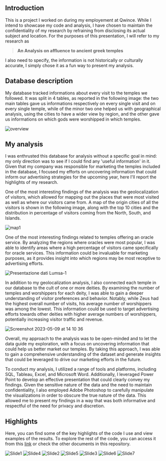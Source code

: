 ## Introduction<br>
This is a project I worked on during my employement at Qwince.
While I intend to showcase my code and analysis, I have chosen to maintain the confidentiality of my research by refraining from disclosing its actual subject and location. For the purposes of this presentation, I will refer to my research as

> **An Analysis on affluence to ancient greek temples**

I also need to specify, the information is not historically or culturally accurate, I simply chose it as a fun way to present my analysis.
<br>

## Database description<br>
My database tracked informations about every visit to the temples we followed. It was split in 4 tables, as reported in the following image: the two main tables gave us informations respectively on every single visit and on every single temple, while of the minor two one helped us with geographical analysis, using the cities to have a wider view by region, and the other gave us informations on which gods were worshipped in which temples.<br>

![overview](https://github.com/ludovicato/Analysis_Affluence_to_Temples/assets/119680854/77b005fb-4b07-4799-b48f-4701d1d639c1)


## My analysis<br>
I was enthrusted this database for analysis without a specific goal in mind: my only direction was to see if I could find any 'useful information' in it. Given that my company was responsible for marketing the temples included in the database, I focused my efforts on uncovering information that could inform our advertising strategies for the upcoming year, here I'll report the highlights of my research.

One of the most interesting findings of the analysis was the geolocalization of visitors, which allowed for mapping out the places that were most visited as well as where our visitors came from. A map of the origin cities of all the visitors is shown in the following image, along with the top 10 cities and the distribution in percentage of visitors coming from the North, South, and Islands. 

![map1](https://github.com/ludovicato/Analysis_Affluence_to_Temples/assets/119680854/f36cc401-36fa-4174-815a-716b2c2d0082)

One of the most interesting findings related to temples offering an oracle service. By analyzing the regions where oracles were most popular, I was able to identify areas where a high percentage of visitors came specifically for oracle services. This information could be invaluable for marketing purposes, as it provides insight into which regions may be most receptive to advertising efforts.

![Presentazione dati Lumsa-1](https://github.com/ludovicato/Analysis_Affluence_to_Temples/assets/119680854/c4c3b213-fc86-4792-9bd9-816b57aca561)

In addition to my geolocalization analysis, I also connected each temple in our database to the cult of one or more deities. By examining the number of temples and worshippers for each deity, I was able to gain a deeper understanding of visitor preferences and behavior. Notably, while Zeus had the highest overall number of visits, his average number of worshippers was among the lowest. This information could be used to target advertising efforts towards other deities with higher average numbers of worshippers, potentially increasing visitor traffic and revenue.

![Screenshot 2023-05-09 at 14 10 36](https://github.com/ludovicato/Analysis_Affluence_to_Temples/assets/119680854/1077341a-1f52-41be-aa16-10e992133292)

Overall, my approach to the analysis was to be open-minded and to let the data guide my exploration, with a focus on uncovering information that could help us better market our temples. By taking this approach, I was able to gain a comprehensive understanding of the dataset and generate insights that could be leveraged to drive our marketing efforts in the future.

To conduct my analysis, I utilized a range of tools and platforms, including SQL, Tableau, Excel, and Microsoft Word. Additionally, I leveraged Power Point to develop an effective presentation that could clearly convey my findings. Given the sensitive nature of the data and the need to maintain confidentiality, I also employed Adobe Photoshop to carefully manipulate the visualizations in order to obscure the true nature of the data. This allowed me to present my findings in a way that was both informative and respectful of the need for privacy and discretion.


## Highlights<br>
Here, you can find some of the key highlights of the code I use and view examples of the results. To explore the rest of the code, you can access it from this [link](https://github.com/ludovicato/SQL_Analysis_Blacksmiths_in_Westeros/blob/92cffb3e584766b9728a88922ca8091d0241c7c5/main_queries.sql) or check the other documents in this repository. 

![Slide1](https://github.com/ludovicato/Analysis_Affluence_to_Temples/assets/119680854/6fac6f61-0880-4992-ae34-e314a0a2fe03)
![Slide4](https://github.com/ludovicato/Analysis_Affluence_to_Temples/assets/119680854/5bc98a39-7274-460e-ad17-54ecb60ec7e4)
![Slide2](https://github.com/ludovicato/Analysis_Affluence_to_Temples/assets/119680854/fb44a678-1784-4c65-bb5b-1719cc920346)
![Slide5](https://github.com/ludovicato/Analysis_Affluence_to_Temples/assets/119680854/e5c76d32-65fd-4132-9d50-80e7648c2f38)
![Slide3](https://github.com/ludovicato/Analysis_Affluence_to_Temples/assets/119680854/067d1197-75f9-4940-b9d7-13aae7ac5ff7)
![Slide6](https://github.com/ludovicato/Analysis_Affluence_to_Temples/assets/119680854/3272f223-3c89-49e8-a70d-fcb061433909)
![Slide7](https://github.com/ludovicato/Analysis_Affluence_to_Temples/assets/119680854/4417cb11-20fa-41f9-9d18-7c14f457f948)

